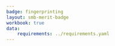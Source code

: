 ```yaml
---
badge: fingerprinting
layout: smb-merit-badge
workbook: true
data:
    requirements: ../requirements.yaml
---
```

